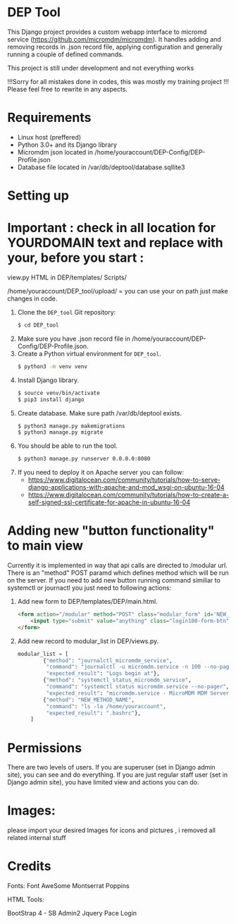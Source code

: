 DEP Tool
=================

This Django project provides a custom webapp interface to micromd service (https://github.com/micromdm/micromdm). It handles adding and removing records in .json record file, applying configuration and generally running a couple of defined commands.

This project is still under development and not everything works


!!!Sorry for all mistakes done in codes, this was mostly my training project !!! Please feel free to rewrite in any aspects.

Requirements
=================

* Linux host (preffered)
* Python 3.0+ and its Django library
* Micromdm json located in /home/youraccount/DEP-Config/DEP-Profile.json
* Database file located in /var/db/deptool/database.sqllite3


Setting up
=================

# Important  : check in all location for YOURDOMAIN text and replace with your, before you start :

view.py
HTML in DEP/templates/
Scripts/

/home/youraccount/DEP_tool/upload/ = you can use your on path just make changes in code.

1. Clone the `DEP_tool` Git repository:
   ```bash
   $ cd DEP_tool
   ```
2. Make sure you have .json record file in /home/youraccount/DEP-Config/DEP-Profile.json.
3. Create a Python virtual environment for `DEP_tool`.
   ```bash
   $ python3 -m venv venv
   ```
4. Install Django library.
   ```bash
   $ source venv/bin/activate
   $ pip3 install django
   ```
5. Create database. Make sure path /var/db/deptool exists.
   ```bash
   $ python3 manage.py makemigrations
   $ python3 manage.py migrate
   ```
6. You should be able to run the tool.
   ```bash
   $ python3 manage.py runserver 0.0.0.0:8080
   ``` 
7. If you need to deploy it on Apache server you can follow:
   * https://www.digitalocean.com/community/tutorials/how-to-serve-django-applications-with-apache-and-mod_wsgi-on-ubuntu-16-04
   * https://www.digitalocean.com/community/tutorials/how-to-create-a-self-signed-ssl-certificate-for-apache-in-ubuntu-16-04


Adding new "button functionality" to main view
=================

Currently it is implemented in way that api calls are directed to /modular url. There is an "method" POST paramd which defines method which will be run on the server. If you need to add new button running command similiar to systemctl or journactl you just need to following actions:

1. Add new form to DEP/templates/DEP/main.html.
   ```html
   <form action="/modular" method="POST" class="modular_form" id='NEW_METHOD_NAME'>
       <input type="submit" value="anything" class="login100-form-btn">
   </form>
   ```
2. Add new record to modular_list in DEP/views.py.
   ```python
   modular_list = [
           {"method": "journalctl_micromdm_service",
            "command": "journalctl -u micromdm.service -n 100 --no-pager",
            "expected_result": "Logs begin at"},
           {"method": "systemctl_status_micromdm_service",
            "command": "systemctl status micromdm.service --no-pager",
            "expected_result": "micromdm.service - MicroMDM MDM Server"},
           {"method": "NEW_METHOD_NAME",
            "command": "ls -la /home/youraccount",
            "expected_result": ".bashrc"},
       ]
   ```

Permissions
=================

There are two levels of users. If you are superuser (set in Django admin site), you can see and do everything. If you are just regular staff user (set in Django admin site), you have limited view and actions you can do.

Images:
=================

please import your desired Images for icons and pictures , i removed all related internal stuff

Credits
=================

Fonts:
Font AweSome
Montserrat
Poppins

HTML Tools:

BootStrap 4 - SB Admin2
Jquery
Pace
Login
